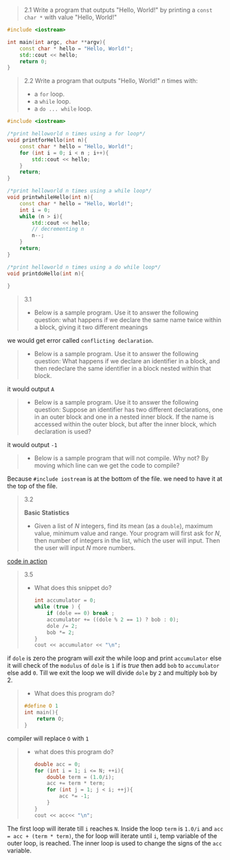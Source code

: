 > 2.1 	Write  a program that outputs "Hello, World!" by printing a `const char *` with value "Hello, World!"

```c++
#include <iostream>

int main(int argc, char **argv){
    const char * hello = "Hello, World!";
    std::cout << hello;
    return 0;
}
```

> 2.2 Write a program that outputs "Hello, World!" *n* times with:
>
> - a `for` loop.
> - a `while` loop.
> - a `do ... while` loop.

```c++
#include <iostream>

/*print helloworld n times using a for loop*/
void printforHello(int n){
    const char * hello = "Hello, World!";
    for (int i = 0; i < n ; i++){
        std::cout << hello;
    }
    return;
}

/*print helloworld n times using a while loop*/
void printwhileHello(int n){
    const char * hello = "Hello, World!";
	int i = 0;
    while (n > i){
        std::cout << hello;
        // decrementing n
        n--;
    }   
    return;
}

/*print helloworld n times using a do while loop*/
void printdoHello(int n){
    
}
```

> 3.1
>
> - Below is a sample program. Use it to answer the following question: what happens if we declare the same name twice within a block, giving it two different meanings

we would get error called `conflicting declaration`.

> - Below is a sample program. Use it to answer the following question: What happens if we declare an identifier in a block, and then redeclare the same identifier in a block nested within that block.

it would output `A`

> - Below is a sample program. Use it to answer the following question: Suppose  an 
>   identifier has two different declarations,  one in an outer block and one in a nested 
>   inner block. If the name is accessed within the outer block, but after the inner block, 
>   which declaration is used? 

it would output `-1`

> - Below  is  a  sample  program  that  will  not  compile. Why  not? By  moving  which  line 
>   can  we  get  the  code  to  compile?

Because `#include iostream` is at the bottom of the file. we need to have it at the top of the file.

> 3.2
>
> **Basic Statistics**
>
> - Given a list of *N* integers, find its mean (as a `double`), maximum value, minimum value and range. Your program will first ask for *N*, then number of integers in the list, which the user will input. Then the user will input *N* more numbers.

[code in action](problemset_one_question3.cpp)

> 3.5 
>
> - What does this snippet do?
>
>   ```cpp
>   int accumulator = 0; 
>   while (true ) { 
>       if (dole == 0) break ; 
>       accumulator += ((dole % 2 == 1) ? bob : 0); 
>       dole /= 2; 
>       bob *= 2; 
>   } 
>   cout << accumulator << "\n";
>   ```

if `dole` is zero the program will *exit* the while loop and print `accumulator` else it will check of the `modulus` of `dole` is `1` if is *true* then add `bob` to `accumulator` else add `0`. Till we exit the loop we will divide `dole` by `2` and multiply `bob` by 2.

> -  What does this program do?
>
>   ```cpp
>   #define O 1
>   int main(){
>       return O;
>   }
>   ```

compiler will replace `O` with `1`

> - what does this program do?
>
>   ```cpp
>   double acc = 0;
>   for (int i = 1; i <= N; ++i){
>       double term = (1.0/i);
>       acc += term * term;
>       for (int j = 1; j < i; ++j){
>           acc *= -1;
>       }
>   }
>   cout << acc<< "\n";
>   ```

The first loop will iterate till `i` reaches `N`. Inside the loop `term` is `1.0/i` and `acc = acc + (term * term)`, the for loop will iterate until `i`, temp variable of the outer loop, is reached. The inner loop is used to change the signs of the `acc` variable.